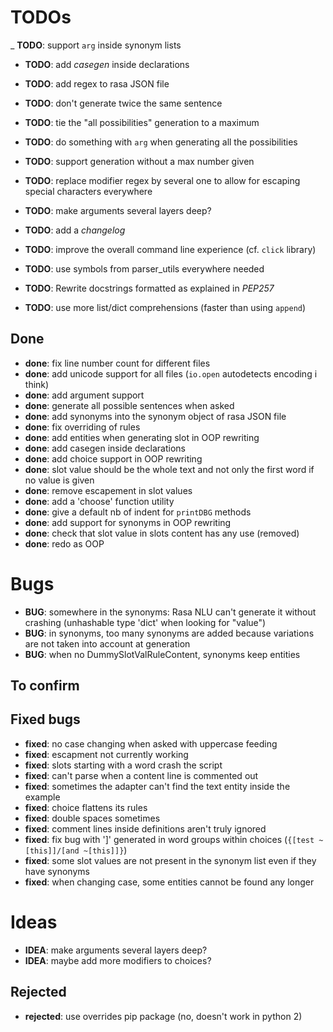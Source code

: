# TODOs


_ **TODO**: support `arg` inside synonym lists
- **TODO**: add *casegen* inside declarations
- **TODO**: add regex to rasa JSON file

- **TODO**: don't generate twice the same sentence
- **TODO**: tie the "all possibilities" generation to a maximum
- **TODO**: do something with `arg` when generating all the possibilities
- **TODO**: support generation without a max number given

- **TODO**: replace modifier regex by several one to allow for escaping special characters everywhere
- **TODO**: make arguments several layers deep?

- **TODO**: add a *changelog*

- **TODO**: improve the overall command line experience (cf. `click` library)

- **TODO**: use symbols from parser_utils everywhere needed
- **TODO**: Rewrite docstrings formatted as explained in *PEP257*
- **TODO**: use more list/dict comprehensions (faster than using `append`)

## Done

- **done**: fix line number count for different files
- **done**: add unicode support for all files (`io.open` autodetects encoding i think)
- **done**: add argument support
- **done**: generate all possible sentences when asked
- **done**: add synonyms into the synonym object of rasa JSON file
- **done**: fix overriding of rules
- **done**: add entities when generating slot in OOP rewriting
- **done**: add casegen inside declarations
- **done**: add choice support in OOP rewriting
- **done**: slot value should be the whole text and not only the first word if no value is given
- **done**: remove escapement in slot values
- **done**: add a 'choose' function utility
- **done**: give a default nb of indent for `printDBG` methods
- **done**: add support for synonyms in OOP rewriting
- **done**: check that slot value in slots content has any use (removed)
- **done**: redo as OOP

# Bugs

- **BUG**: somewhere in the synonyms: Rasa NLU can't generate it without crashing (unhashable type 'dict' when looking for "value")
- **BUG**: in synonyms, too many synonyms are added because variations are not taken into account at generation
- **BUG**: when no DummySlotValRuleContent, synonyms keep entities

## To confirm

## Fixed bugs

- **fixed**: no case changing when asked with uppercase feeding
- **fixed**: escapment not currently working
- **fixed**: slots starting with a word crash the script
- **fixed**: can't parse when a content line is commented out
- **fixed**: sometimes the adapter can't find the text entity inside the example
- **fixed**: choice flattens its rules
- **fixed**: double spaces sometimes
- **fixed**: comment lines inside definitions aren't truly ignored
- **fixed**: fix bug with ']' generated in word groups within choices (`{[test ~[this]]/[and ~[this]]}`)
- **fixed**: some slot values are not present in the synonym list even if they have synonyms
- **fixed**: when changing case, some entities cannot be found any longer

# Ideas

- **IDEA**: make arguments several layers deep?
- **IDEA**: maybe add more modifiers to choices?

## Rejected

- **rejected**: use overrides pip package (no, doesn't work in python 2)
